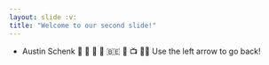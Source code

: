 ```yaml
---
layout: slide :v:
title: "Welcome to our second slide!"
---
```

* Austin Schenk :dog: :pizza: :basketball: :musical_note: :belgium: :beer: :tv: :golfing_man:
Use the left arrow to go back!
